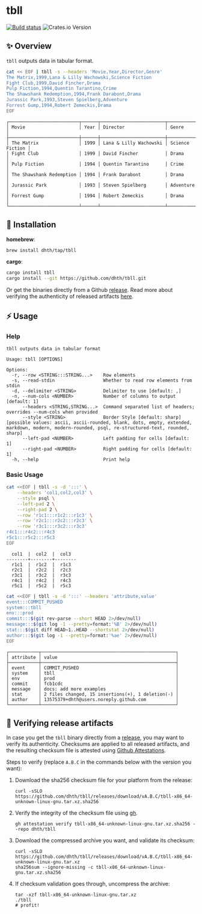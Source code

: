 # tbll

[![Build status](https://github.com/dhth/tbll/workflows/build/badge.svg)](https://github.com/dhth/tbll/actions)
![Crates.io Version](https://img.shields.io/crates/v/tbll?style=flat-square&link=https%3A%2F%2Fcrates.io%2Fcrates%2Ftbll)

✨ Overview
---

`tbll` outputs data in tabular format.

```bash
cat << EOF | tbll -s --headers 'Movie,Year,Director,Genre'
The Matrix,1999,Lana & Lilly Wachowski,Science Fiction
Fight Club,1999,David Fincher,Drama
Pulp Fiction,1994,Quentin Tarantino,Crime
The Shawshank Redemption,1994,Frank Darabont,Drama
Jurassic Park,1993,Steven Spielberg,Adventure
Forrest Gump,1994,Robert Zemeckis,Drama
EOF
```

```text
┌──────────────────────────┬──────┬────────────────────────┬─────────────────┐
│ Movie                    │ Year │ Director               │ Genre           │
├──────────────────────────┼──────┼────────────────────────┼─────────────────┤
│ The Matrix               │ 1999 │ Lana & Lilly Wachowski │ Science Fiction │
│ Fight Club               │ 1999 │ David Fincher          │ Drama           │
│ Pulp Fiction             │ 1994 │ Quentin Tarantino      │ Crime           │
│ The Shawshank Redemption │ 1994 │ Frank Darabont         │ Drama           │
│ Jurassic Park            │ 1993 │ Steven Spielberg       │ Adventure       │
│ Forrest Gump             │ 1994 │ Robert Zemeckis        │ Drama           │
└──────────────────────────┴──────┴────────────────────────┴─────────────────┘
```

💾 Installation
---

**homebrew**:

```sh
brew install dhth/tap/tbll
```

**cargo**:

```sh
cargo install tbll
cargo install --git https://github.com/dhth/tbll.git
```

Or get the binaries directly from a Github [release][1]. Read more about
verifying the authenticity of released artifacts
[here](#-verifying-release-artifacts).

⚡️ Usage
---

### Help

```text
tbll outputs data in tabular format

Usage: tbll [OPTIONS]

Options:
  -r, --row <STRING:::STRING...>    Row elements
  -s, --read-stdin                  Whether to read row elements from stdin
  -d, --delimiter <STRING>          Delimiter to use [default: ,]
  -n, --num-cols <NUMBER>           Number of columns to output [default: 1]
      --headers <STRING,STRING...>  Command separated list of headers; overrides --num-cols when provided
      --style <STRING>              Border Style [default: sharp] [possible values: ascii, ascii-rounded, blank, dots, empty, extended, markdown, modern, modern-rounded, psql, re-structured-text, rounded, sharp]
      --left-pad <NUMBER>           Left padding for cells [default: 1]
      --right-pad <NUMBER>          Right padding for cells [default: 1]
  -h, --help                        Print help
```

### Basic Usage

```bash
cat <<EOF | tbll -s -d ':::' \
    --headers 'col1,col2,col3' \
    --style psql \
    --left-pad 2 \
    --right-pad 2 \
    --row 'r1c1:::r1c2:::r1c3' \
    --row 'r2c1:::r2c2:::r2c3' \
    --row 'r3c1:::r3c2:::r3c3'
r4c1:::r4c2:::r4c3
r5c1:::r5c2:::r5c3
EOF
```

```text
  col1  |  col2  |  col3
--------+--------+--------
  r1c1  |  r1c2  |  r1c3
  r2c1  |  r2c2  |  r2c3
  r3c1  |  r3c2  |  r3c3
  r4c1  |  r4c2  |  r4c3
  r5c1  |  r5c2  |  r5c3
```

```bash
cat <<EOF | tbll -s -d ':::' --headers 'attribute,value'
event:::COMMIT_PUSHED
system:::tbll
env:::prod
commit:::$(git rev-parse --short HEAD 2>/dev/null)
message:::$(git log -1 --pretty=format:'%B' 2>/dev/null)
stat:::$(git diff HEAD~1..HEAD --shortstat 2>/dev/null)
author:::$(git log -1 --pretty=format:'%ae' 2>/dev/null)
EOF
```

```text
┌───────────┬──────────────────────────────────────────────────┐
│ attribute │ value                                            │
├───────────┼──────────────────────────────────────────────────┤
│ event     │ COMMIT_PUSHED                                    │
│ system    │ tbll                                             │
│ env       │ prod                                             │
│ commit    │ fcb1cdc                                          │
│ message   │ docs: add more examples                          │
│ stat      │ 2 files changed, 15 insertions(+), 1 deletion(-) │
│ author    │ 13575379+dhth@users.noreply.github.com           │
└───────────┴──────────────────────────────────────────────────┘
```

🔐 Verifying release artifacts
---

In case you get the `tbll` binary directly from a [release][1], you may want to
verify its authenticity. Checksums are applied to all released artifacts, and
the resulting checksum file is attested using [Github Attestations][2].

Steps to verify (replace `A.B.C` in the commands below with the version you
want):

1. Download the sha256 checksum file for your platform from the release:

   ```shell
   curl -sSLO https://github.com/dhth/tbll/releases/download/vA.B.C/tbll-x86_64-unknown-linux-gnu.tar.xz.sha256
   ```

2. Verify the integrity of the checksum file using [gh][3].

   ```shell
   gh attestation verify tbll-x86_64-unknown-linux-gnu.tar.xz.sha256 --repo dhth/tbll
   ```

3. Download the compressed archive you want, and validate its checksum:

   ```shell
   curl -sSLO https://github.com/dhth/tbll/releases/download/vA.B.C/tbll-x86_64-unknown-linux-gnu.tar.xz
   sha256sum --ignore-missing -c tbll-x86_64-unknown-linux-gnu.tar.xz.sha256
   ```

3. If checksum validation goes through, uncompress the archive:

   ```shell
   tar -xzf tbll-x86_64-unknown-linux-gnu.tar.xz
   ./tbll
   # profit!
   ```

[1]: https://github.com/dhth/tbll/releases
[2]: https://github.blog/news-insights/product-news/introducing-artifact-attestations-now-in-public-beta/
[3]: https://github.com/cli/cli
